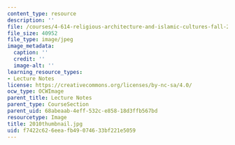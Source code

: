```yaml
---
content_type: resource
description: ''
file: /courses/4-614-religious-architecture-and-islamic-cultures-fall-2002/f7422c626eeafb49074633bf221e5059_2010thumbnail.jpg
file_size: 40952
file_type: image/jpeg
image_metadata:
  caption: ''
  credit: ''
  image-alt: ''
learning_resource_types:
- Lecture Notes
license: https://creativecommons.org/licenses/by-nc-sa/4.0/
ocw_type: OCWImage
parent_title: Lecture Notes
parent_type: CourseSection
parent_uid: 68abeaab-4eff-532c-e858-18d3ffb567bd
resourcetype: Image
title: 2010thumbnail.jpg
uid: f7422c62-6eea-fb49-0746-33bf221e5059
---
```

